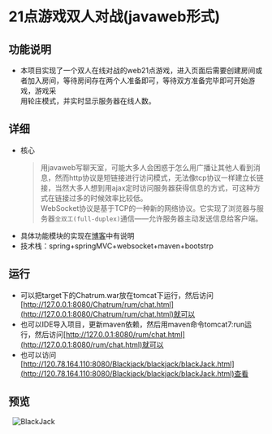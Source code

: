 #  21点游戏双人对战(javaweb形式)
## 功能说明
 * 本项目实现了一个双人在线对战的web21点游戏，进入页面后需要创建房间或者加入房间，等待房间存在两个人准备即可，等待双方准备完毕即可开始游戏，游戏采</br>
 用轮庄模式，并实时显示服务器在线人数。
## 详细
 * 核心
    > 用javaweb写聊天室，可能大多人会困惑于怎么用广播让其他人看到消息，然而http协议是短链接进行访问模式，无法像tcp协议一样建立长链接，当然大多人想到用ajax定时访问服务器获得信息的方式，可这种方式在链接过多的时候效率比较低。</br>
    > WebSocket协议是基于TCP的一种新的网络协议。它实现了浏览器与服务器`全双工(full-duplex)`通信——允许服务器主动发送信息给客户端。
 * 具体功能模块的实现在[博客](http://blog.csdn.net/qq_35442958/article/details/79188998 "CSDN博客")中有说明
 * 技术栈：spring+springMVC+websocket+maven+bootstrp
## 运行
 * 可以把target下的Chatrum.war放在tomcat下运行，然后访问[http://127.0.0.1:8080/Chatrum/rum/chat.html](http://127.0.0.1:8080/Chatrum/rum/chat.html)就可以
 * 也可以IDE导入项目，更新maven依赖，然后用maven命令tomcat7:run运行，然后访问[http://127.0.0.1:8080/rum/chat.html](http://127.0.0.1:8080/rum/chat.html)就可以
 * 也可以访问[http://120.78.164.110:8080/Blackjack/blackjack/blackJack.html](http://120.78.164.110:8080/Blackjack/blackjack/blackJack.html)查看
 ## 预览
   ![BlackJack](http://img.blog.csdn.net/20180128203624896?watermark/2/text/aHR0cDovL2Jsb2cuY3Nkbi5uZXQvcXFfMzU0NDI5NTg=/font/5a6L5L2T/fontsize/400/fill/I0JBQkFCMA==/dissolve/70/gravity/SouthEast "初始化界面")  
  
